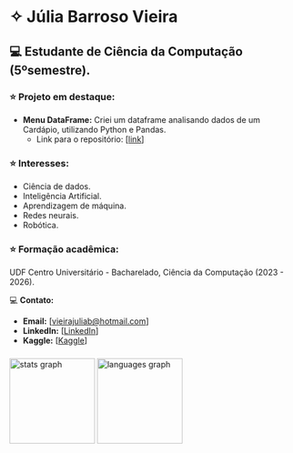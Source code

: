 # ✧ Júlia Barroso Vieira  
## 💻 Estudante de Ciência da Computação (5ºsemestre).

### ⭐ Projeto em destaque:
* **Menu DataFrame:** Criei um dataframe analisando dados de um Cardápio, utilizando Python e Pandas. 
  * Link para o repositório: [[link](https://github.com/juliaaviee/menu-dataframe)]

### ⭐ Interesses:
* Ciência de dados.
* Inteligência Artificial.
* Aprendizagem de máquina.
* Redes neurais.
* Robótica.

### ⭐ Formação acadêmica: 
UDF Centro Universitário - Bacharelado, Ciência da Computação (2023 - 2026).

💻  **Contato:**
* **Email:** [vieirajuliab@hotmail.com]
* **LinkedIn:** [[LinkedIn](https://www.linkedin.com/in/juliaaviee/)]
* **Kaggle:** [[Kaggle](https://www.kaggle.com/jliabvie)]

###

<p align="left"></p>

<div align="left">
  <img src="https://github-readme-stats.vercel.app/api?username=juliaaviee&hide_title=false&hide_rank=false&show_icons=true&include_all_commits=true&count_private=true&disable_animations=false&theme=codeSTACKr&locale=en&hide_border=true&order=1" height="150" alt="stats graph"  />
  <img src="https://github-readme-stats.vercel.app/api/top-langs?username=juliaaviee&locale=en&hide_title=false&layout=compact&card_width=320&langs_count=5&theme=codeSTACKr&hide_border=false&order=2" height="150" alt="languages graph"  />
</div>

###

###
